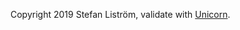 Copyright 2019 Stefan Liström, validate with <a href="http://validator.w3.org/unicorn/check?ucn_uri=referer&amp;ucn_task=conformance">Unicorn</a>.
